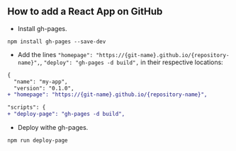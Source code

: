 ## How to add a React App on GitHub

* Install gh-pages. 
```console
npm install gh-pages --save-dev
```
* Add the lines ```"homepage": "https://{git-name}.github.io/{repository-name}",```, ```"deploy": "gh-pages -d build",``` in their respective locations:
```diff
{
  "name": "my-app",
  "version": "0.1.0",
+ "homepage": "https://{git-name}.github.io/{repository-name}",
```
```diff
"scripts": {
+ "deploy-page": "gh-pages -d build",
```
* Deploy withe gh-pages.
```console
npm run deploy-page
```
